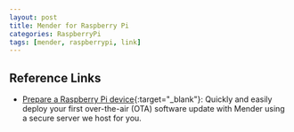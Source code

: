 ```yaml
---
layout: post
title: Mender for Raspberry Pi
categories: RaspberryPi 
tags: [mender, raspberrypi, link]
---
```

## Reference Links

- [Prepare a Raspberry Pi device](<https://docs.mender.io/get-started/preparation/prepare-a-raspberry-pi-device>){:target="_blank"}: Quickly and easily deploy your first over-the-air (OTA) software update with Mender using a secure server we host for you.

